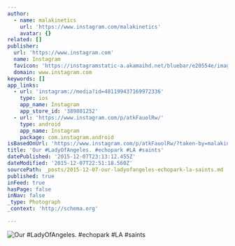 ```yaml
---
author:
  - name: malakinetics
    url: 'https://www.instagram.com/malakinetics'
    avatar: {}
related: []
publisher:
  url: 'https://www.instagram.com'
  name: Instagram
  favicon: 'https://instagramstatic-a.akamaihd.net/bluebar/e20554e/images/ico/favicon.ico'
  domain: www.instagram.com
keywords: []
app_links:
  - url: 'instagram://media?id=481199437169972336'
    type: ios
    app_name: Instagram
    app_store_id: '389801252'
  - url: 'https://www.instagram.com/p/atkFauolRw/'
    type: android
    app_name: Instagram
    package: com.instagram.android
isBasedOnUrl: 'https://www.instagram.com/p/atkFauolRw/?taken-by=malakinetics'
title: 'Our #LadyOfAngeles. #echopark #LA #saints'
datePublished: '2015-12-07T23:13:12.455Z'
dateModified: '2015-12-07T22:51:18.560Z'
sourcePath: _posts/2015-12-07-our-ladyofangeles-echopark-la-saints.md
published: true
inFeed: true
hasPage: false
inNav: false
_type: Photograph
_context: 'http://schema.org'

---
```

![Our &num;LadyOfAngeles&period; &num;echopark &num;LA &num;saints](https://scontent.cdninstagram.com/hphotos-xap1/t51.2885-15/e15/11273010_367687166756104_676911682_n.jpg)